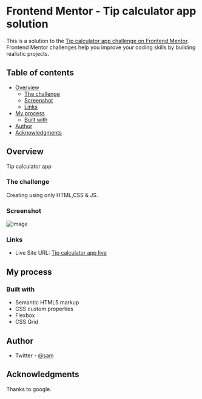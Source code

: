 # Frontend Mentor - Tip calculator app solution

This is a solution to the [Tip calculator app challenge on Frontend Mentor](https://www.frontendmentor.io/challenges/tip-calculator-app-ugJNGbJUX). Frontend Mentor challenges help you improve your coding skills by building realistic projects.

## Table of contents

- [Overview](#overview)
  - [The challenge](#the-challenge)
  - [Screenshot](#screenshot)
  - [Links](#links)
- [My process](#my-process)
  - [Built with](#built-with)
- [Author](#author)
- [Acknowledgments](#acknowledgments)


## Overview

Tip calculator app

### The challenge

Creating using only HTML,CSS & JS.

### Screenshot

![image](https://user-images.githubusercontent.com/71259998/128629988-d836259a-04e4-4848-ae69-e427b94826b2.png)



### Links

- Live Site URL: [Tip calculator app live](https://your-live-site-url.com)

## My process

### Built with

- Semantic HTML5 markup
- CSS custom properties
- Flexbox
- CSS Grid

## Author


- Twitter - [@sam](https://www.twitter.com/Samee02152022)


## Acknowledgments

Thanks to google.
